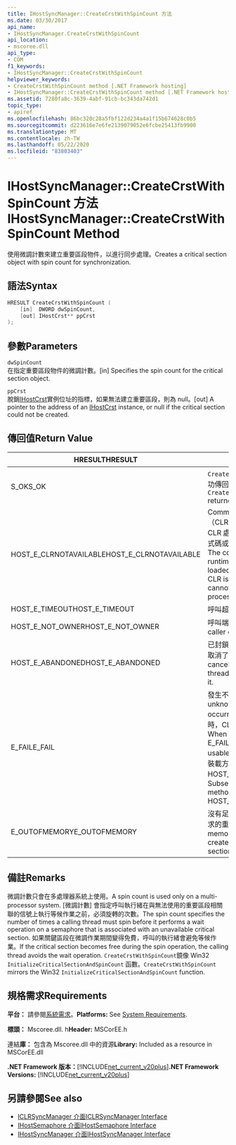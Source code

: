 ```yaml
---
title: IHostSyncManager::CreateCrstWithSpinCount 方法
ms.date: 03/30/2017
api_name:
- IHostSyncManager.CreateCrstWithSpinCount
api_location:
- mscoree.dll
api_type:
- COM
f1_keywords:
- IHostSyncManager::CreateCrstWithSpinCount
helpviewer_keywords:
- CreateCrstWithSpinCount method [.NET Framework hosting]
- IHostSyncManager::CreateCrstWithSpinCount method [.NET Framework hosting]
ms.assetid: 7280fa8c-3639-4abf-91cb-bc343da742d1
topic_type:
- apiref
ms.openlocfilehash: 86bc320c28a5fbf122d234a4a1f15b674628c0b5
ms.sourcegitcommit: d223616e7e6fe2139079052e6fcbe25413fb9900
ms.translationtype: MT
ms.contentlocale: zh-TW
ms.lasthandoff: 05/22/2020
ms.locfileid: "83803403"
---
```

# <a name="ihostsyncmanagercreatecrstwithspincount-method"></a><span data-ttu-id="6d547-102">IHostSyncManager::CreateCrstWithSpinCount 方法</span><span class="sxs-lookup"><span data-stu-id="6d547-102">IHostSyncManager::CreateCrstWithSpinCount Method</span></span>
<span data-ttu-id="6d547-103">使用微調計數來建立重要區段物件，以進行同步處理。</span><span class="sxs-lookup"><span data-stu-id="6d547-103">Creates a critical section object with spin count for synchronization.</span></span>  
  
## <a name="syntax"></a><span data-ttu-id="6d547-104">語法</span><span class="sxs-lookup"><span data-stu-id="6d547-104">Syntax</span></span>  
  
```cpp  
HRESULT CreateCrstWithSpinCount (  
    [in]  DWORD dwSpinCount,  
    [out] IHostCrst** ppCrst  
);  
```  
  
## <a name="parameters"></a><span data-ttu-id="6d547-105">參數</span><span class="sxs-lookup"><span data-stu-id="6d547-105">Parameters</span></span>  
 `dwSpinCount`  
 <span data-ttu-id="6d547-106">在指定重要區段物件的微調計數。</span><span class="sxs-lookup"><span data-stu-id="6d547-106">[in] Specifies the spin count for the critical section object.</span></span>  
  
 `ppCrst`  
 <span data-ttu-id="6d547-107">脫銷[IHostCrst](ihostcrst-interface.md)實例位址的指標，如果無法建立重要區段，則為 null。</span><span class="sxs-lookup"><span data-stu-id="6d547-107">[out] A pointer to the address of an [IHostCrst](ihostcrst-interface.md) instance, or null if the critical section could not be created.</span></span>  
  
## <a name="return-value"></a><span data-ttu-id="6d547-108">傳回值</span><span class="sxs-lookup"><span data-stu-id="6d547-108">Return Value</span></span>  
  
|<span data-ttu-id="6d547-109">HRESULT</span><span class="sxs-lookup"><span data-stu-id="6d547-109">HRESULT</span></span>|<span data-ttu-id="6d547-110">描述</span><span class="sxs-lookup"><span data-stu-id="6d547-110">Description</span></span>|  
|-------------|-----------------|  
|<span data-ttu-id="6d547-111">S_OK</span><span class="sxs-lookup"><span data-stu-id="6d547-111">S_OK</span></span>|<span data-ttu-id="6d547-112">`CreateCrstWithSpinCount`已成功傳回。</span><span class="sxs-lookup"><span data-stu-id="6d547-112">`CreateCrstWithSpinCount` returned successfully.</span></span>|  
|<span data-ttu-id="6d547-113">HOST_E_CLRNOTAVAILABLE</span><span class="sxs-lookup"><span data-stu-id="6d547-113">HOST_E_CLRNOTAVAILABLE</span></span>|<span data-ttu-id="6d547-114">Common language runtime （CLR）尚未載入進程中，或 CLR 處於無法執行 managed 程式碼或成功處理呼叫的狀態。</span><span class="sxs-lookup"><span data-stu-id="6d547-114">The common language runtime (CLR) has not been loaded into a process, or the CLR is in a state in which it cannot run managed code or process the call successfully.</span></span>|  
|<span data-ttu-id="6d547-115">HOST_E_TIMEOUT</span><span class="sxs-lookup"><span data-stu-id="6d547-115">HOST_E_TIMEOUT</span></span>|<span data-ttu-id="6d547-116">呼叫超時。</span><span class="sxs-lookup"><span data-stu-id="6d547-116">The call timed out.</span></span>|  
|<span data-ttu-id="6d547-117">HOST_E_NOT_OWNER</span><span class="sxs-lookup"><span data-stu-id="6d547-117">HOST_E_NOT_OWNER</span></span>|<span data-ttu-id="6d547-118">呼叫端沒有擁有鎖定。</span><span class="sxs-lookup"><span data-stu-id="6d547-118">The caller does not own the lock.</span></span>|  
|<span data-ttu-id="6d547-119">HOST_E_ABANDONED</span><span class="sxs-lookup"><span data-stu-id="6d547-119">HOST_E_ABANDONED</span></span>|<span data-ttu-id="6d547-120">已封鎖的執行緒或光纖在等候時取消了事件。</span><span class="sxs-lookup"><span data-stu-id="6d547-120">An event was canceled while a blocked thread or fiber was waiting on it.</span></span>|  
|<span data-ttu-id="6d547-121">E_FAIL</span><span class="sxs-lookup"><span data-stu-id="6d547-121">E_FAIL</span></span>|<span data-ttu-id="6d547-122">發生不明的嚴重失敗。</span><span class="sxs-lookup"><span data-stu-id="6d547-122">An unknown catastrophic failure occurred.</span></span> <span data-ttu-id="6d547-123">當方法傳回 E_FAIL 時，CLR 就無法在進程內使用。</span><span class="sxs-lookup"><span data-stu-id="6d547-123">When a method returns E_FAIL, the CLR is no longer usable within the process.</span></span> <span data-ttu-id="6d547-124">對裝載方法的後續呼叫會傳回 HOST_E_CLRNOTAVAILABLE。</span><span class="sxs-lookup"><span data-stu-id="6d547-124">Subsequent calls to hosting methods return HOST_E_CLRNOTAVAILABLE.</span></span>|  
|<span data-ttu-id="6d547-125">E_OUTOFMEMORY</span><span class="sxs-lookup"><span data-stu-id="6d547-125">E_OUTOFMEMORY</span></span>|<span data-ttu-id="6d547-126">沒有足夠的記憶體可用來建立要求的重要區段。</span><span class="sxs-lookup"><span data-stu-id="6d547-126">Not enough memory was available to create the requested critical section.</span></span>|  
  
## <a name="remarks"></a><span data-ttu-id="6d547-127">備註</span><span class="sxs-lookup"><span data-stu-id="6d547-127">Remarks</span></span>  
 <span data-ttu-id="6d547-128">微調計數只會在多處理器系統上使用。</span><span class="sxs-lookup"><span data-stu-id="6d547-128">A spin count is used only on a multi-processor system.</span></span> <span data-ttu-id="6d547-129">[微調計數] 會指定呼叫執行緒在與無法使用的重要區段相關聯的信號上執行等候作業之前，必須旋轉的次數。</span><span class="sxs-lookup"><span data-stu-id="6d547-129">The spin count specifies the number of times a calling thread must spin before it performs a wait operation on a semaphore that is associated with an unavailable critical section.</span></span> <span data-ttu-id="6d547-130">如果關鍵區段在微調作業期間變得免費，呼叫的執行緒會避免等候作業。</span><span class="sxs-lookup"><span data-stu-id="6d547-130">If the critical section becomes free during the spin operation, the calling thread avoids the wait operation.</span></span> <span data-ttu-id="6d547-131">`CreateCrstWithSpinCount`鏡像 Win32 `InitializeCriticalSectionAndSpinCount` 函數。</span><span class="sxs-lookup"><span data-stu-id="6d547-131">`CreateCrstWithSpinCount` mirrors the Win32 `InitializeCriticalSectionAndSpinCount` function.</span></span>  
  
## <a name="requirements"></a><span data-ttu-id="6d547-132">規格需求</span><span class="sxs-lookup"><span data-stu-id="6d547-132">Requirements</span></span>  
 <span data-ttu-id="6d547-133">**平台：** 請參閱[系統需求](../../get-started/system-requirements.md)。</span><span class="sxs-lookup"><span data-stu-id="6d547-133">**Platforms:** See [System Requirements](../../get-started/system-requirements.md).</span></span>  
  
 <span data-ttu-id="6d547-134">**標頭：** Mscoree.dll. h</span><span class="sxs-lookup"><span data-stu-id="6d547-134">**Header:** MSCorEE.h</span></span>  
  
 <span data-ttu-id="6d547-135">連結**庫：** 包含為 Mscoree.dll 中的資源</span><span class="sxs-lookup"><span data-stu-id="6d547-135">**Library:** Included as a resource in MSCorEE.dll</span></span>  
  
 <span data-ttu-id="6d547-136">**.NET Framework 版本：**[!INCLUDE[net_current_v20plus](../../../../includes/net-current-v20plus-md.md)]</span><span class="sxs-lookup"><span data-stu-id="6d547-136">**.NET Framework Versions:** [!INCLUDE[net_current_v20plus](../../../../includes/net-current-v20plus-md.md)]</span></span>  
  
## <a name="see-also"></a><span data-ttu-id="6d547-137">另請參閱</span><span class="sxs-lookup"><span data-stu-id="6d547-137">See also</span></span>

- [<span data-ttu-id="6d547-138">ICLRSyncManager 介面</span><span class="sxs-lookup"><span data-stu-id="6d547-138">ICLRSyncManager Interface</span></span>](iclrsyncmanager-interface.md)
- [<span data-ttu-id="6d547-139">IHostSemaphore 介面</span><span class="sxs-lookup"><span data-stu-id="6d547-139">IHostSemaphore Interface</span></span>](ihostsemaphore-interface.md)
- [<span data-ttu-id="6d547-140">IHostSyncManager 介面</span><span class="sxs-lookup"><span data-stu-id="6d547-140">IHostSyncManager Interface</span></span>](ihostsyncmanager-interface.md)
